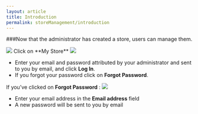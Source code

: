 ```yaml
---
layout: article
title: Introduction
permalink: storeManagement/introduction
---
```

###Now that the administrator has created a store, users can manage them.

<img src="{{ site.baseurl }}/images/storeManagement/introduction/1.png"/>
Click on **My Store**

<img src="{{ site.baseurl }}/images/storeManagement/introduction/2.png"/>

* Enter your email and password attributed by your administrator and sent to you by email, and click **Log In**.
* If you forgot your password click on **Forgot Password**.

If you’ve clicked on **Forgot Password** :
<img src="{{ site.baseurl }}/images/storeManagement/introduction/3.png"/>

* Enter your email address in the **Email address** field
* A new password will be sent to you by email